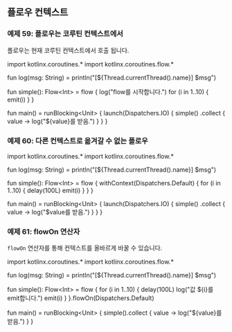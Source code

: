 ## 플로우 컨텍스트

### 예제 59: 플로우는 코루틴 컨텍스트에서

플로우는 현재 코루틴 컨텍스트에서 호출 됩니다.

<div class="kotlin-playground" >
import kotlinx.coroutines.*
import kotlinx.coroutines.flow.*

fun log(msg: String) = println("[${Thread.currentThread().name}] $msg")
           
fun simple(): Flow&lt;Int&gt; = flow {
    log("flow를 시작합니다.")
    for (i in 1..10) {
        emit(i)
    }
}  

fun main() = runBlocking&lt;Unit&gt; {
    launch(Dispatchers.IO) {
        simple()
            .collect { value -> log("${value}를 받음.") } 
    }
}   
</div>

### 예제 60: 다른 컨텍스트로 옮겨갈 수 없는 플로우

<div class="kotlin-playground" >
import kotlinx.coroutines.*
import kotlinx.coroutines.flow.*

fun log(msg: String) = println("[${Thread.currentThread().name}] $msg")
           
fun simple(): Flow&lt;Int&gt; = flow {
    withContext(Dispatchers.Default) {
        for (i in 1..10) {
            delay(100L)
            emit(i)
        }
    }
}  

fun main() = runBlocking&lt;Unit&gt; {
    launch(Dispatchers.IO) {
        simple()
            .collect { value -> log("$value를 받음.") } 
    }
}   
</div>

### 예제 61: flowOn 연산자

`flowOn` 연산자를 통해 컨텍스트를 올바르게 바꿀 수 있습니다.

<div class="kotlin-playground" >
import kotlinx.coroutines.*
import kotlinx.coroutines.flow.*

fun log(msg: String) = println("[${Thread.currentThread().name}] $msg")
           
fun simple(): Flow&lt;Int&gt; = flow {
    for (i in 1..10) {
        delay(100L)
        log("값 ${i}를 emit합니다.")
        emit(i)
    }
}.flowOn(Dispatchers.Default)

fun main() = runBlocking&lt;Unit&gt; {
    simple().collect { value -> 
        log("${value}를 받음.")
    } 
}   
</div>
